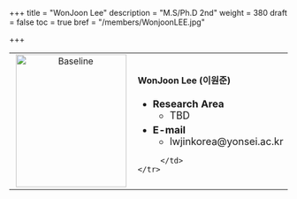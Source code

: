 +++
title = "WonJoon Lee"
description = "M.S/Ph.D 2nd"
weight = 380
draft = false
toc = true
bref = "/members/WonjoonLEE.jpg"

+++

<table>
    <tr>
       <td width="280" align="center" valign="top">
          <img alt="Baseline" width="200px" height="240" src="/members/WonjoonLEE.jpg">
       </td>
       <td>
            <h4>WonJoon Lee (이원준)</h4>
            <ul class="member_info">
                <li style="font-size: 18px"><b>Research Area</b>
                    <ul class="interest">
                        <li style="margin-bottom: 5px">TBD</li>
                    </ul>
                </li>
                <li style="font-size: 18px"><b>E-mail</b>
                    <ul>
                        <li style="margin-bottom: 5px">lwjinkorea@yonsei.ac.kr</li>
                    </ul>
                </li>
            </ul>


         </td>
    </tr>
</table>
